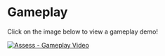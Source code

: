 # Gameplay

Click on the image below to view a gameplay demo!

[![Assess - Gameplay Video](https://i.ytimg.com/vi/FOIqtA10vuA/hqdefault.jpg)](https://www.youtube.com/watch?v=FOIqtA10vuA "Assess - Gameplay Video")
